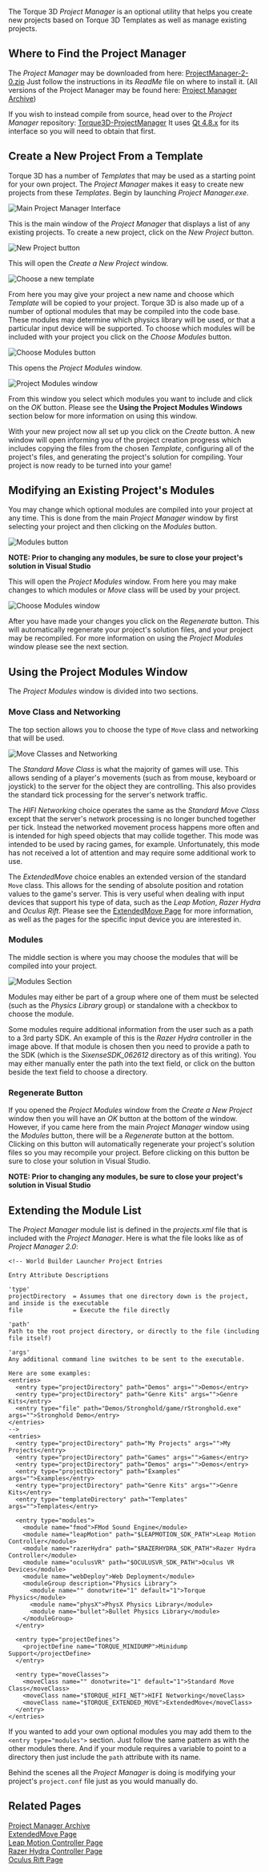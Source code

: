 The Torque 3D *Project Manager* is an optional utility that helps you create new projects based on Torque 3D Templates as well as manage existing projects.

## Where to Find the Project Manager
The *Project Manager* may be downloaded from here: [ProjectManager-2-0.zip]( http://mit.garagegames.com/ProjectManager-2-0.zip)  Just follow the instructions in its *ReadMe* file on where to install it.  (All versions of the Project Manager may be found here: [Project Manager Archive](Project-Manager-Archive))

If you wish to instead compile from source, head over to the *Project Manager* repository: [Torque3D-ProjectManager](https://github.com/GarageGames/Torque3D-ProjectManager)  It uses [Qt 4.8.x](http://qt-project.org/downloads) for its interface so you will need to obtain that first.

## Create a New Project From a Template
Torque 3D has a number of *Templates* that may be used as a starting point for your own project.  The *Project Manager* makes it easy to create new projects from these *Templates*.  Begin by launching *Project Manager.exe*.

![Main Project Manager Interface](images/ProjectManager/2-0-MainInterface.jpg)

This is the main window of the *Project Manager* that displays a list of any existing projects.  To create a new project, click on the *New Project* button.

![New Project button](images/ProjectManager/2-0-NewProjectHighlight.jpg)

This will open the *Create a New Project* window.

![Choose a new template](images/ProjectManager/2-0-ChooseNewTemplate.jpg)

From here you may give your project a new name and choose which *Template* will be copied to your project.  Torque 3D is also made up of a number of optional modules that may be compiled into the code base.  These modules may determine which physics library will be used, or that a particular input device will be supported.  To choose which modules will be included with your project you click on the *Choose Modules* button.

![Choose Modules button](images/ProjectManager/2-0-ChooseModulesButton.jpg)

This opens the *Project Modules* window.

![Project Modules window](images/ProjectManager/2-0-ChooseModules.jpg)

From this window you select which modules you want to include and click on the *OK* button.  Please see the **Using the Project Modules Windows** section below for more information on using this window.

With your new project now all set up you click on the *Create* button.  A new window will open informing you of the project creation progress which includes copying the files from the chosen *Template*, configuring all of the project's files, and generating the project's solution for compiling.  Your project is now ready to be turned into your game!

## Modifying an Existing Project's Modules
You may change which optional modules are compiled into your project at any time.  This is done from the main *Project Manager* window by first selecting your project and then clicking on the *Modules* button.

![Modules button](images/ProjectManager/2-0-ModulesButton.jpg)

**NOTE: Prior to changing any modules, be sure to close your project's solution in Visual Studio**

This will open the *Project Modules* window.  From here you may make changes to which modules or *Move* class will be used by your project.

![Choose Modules window](images/ProjectManager/2-0-ChooseModulesExisting.jpg)

After you have made your changes you click on the *Regenerate* button.  This will automatically regenerate your project's solution files, and your project may be recompiled.  For more information on using the *Project Modules* window please see the next section.

## Using the Project Modules Window
The *Project Modules* window is divided into two sections.

### Move Class and Networking
The top section allows you to choose the type of `Move` class and networking that will be used.

![Move Classes and Networking](images/ProjectManager/2-0-MoveClasses.jpg)

The *Standard Move Class* is what the majority of games will use.  This allows sending of a player's movements (such as from mouse, keyboard or joystick) to the server for the object they are controlling.  This also provides the standard tick processing for the server's network traffic.

The *HIFI Networking* choice operates the same as the *Standard Move Class* except that the server's network processing is no longer bunched together per tick.  Instead the networked movement process happens more often and is intended for high speed objects that may collide together.  This mode was intended to be used by racing games, for example.  Unfortunately, this mode has not received a lot of attention and may require some additional work to use.

The *ExtendedMove* choice enables an extended version of the standard `Move` class.  This allows for the sending of absolute position and rotation values to the game's server.  This is very useful when dealing with input devices that support his type of data, such as the *Leap Motion*, *Razer Hydra* and *Oculus Rift*.  Please see the [ExtendedMove Page](ExtendedMove-Class) for more information, as well as the pages for the specific input device you are interested in.

### Modules
The middle section is where you may choose the modules that will be compiled into your project.

![Modules Section](images/ProjectManager/2-0-ModulesSection.jpg)

Modules may either be part of a group where one of them must be selected (such as the *Physics Library* group) or standalone with a checkbox to choose the module.

Some modules require additional information from the user such as a path to a 3rd party SDK.  An example of this is the *Razer Hydra* controller in the image above.  If that module is chosen then you need to provide a path to the SDK (which is the *SixenseSDK_062612* directory as of this writing).  You may either manually enter the path into the text field, or click on the button beside the text field to choose a directory.

### Regenerate Button
If you opened the *Project Modules* window from the *Create a New Project* window then you will have an *OK* button at the bottom of the window.  However, if you came here from the main *Project Manager* window using the *Modules* button, there will be a *Regenerate* button at the bottom.  Clicking on this button will automatically regenerate your project's solution files so you may recompile your project.  Before clicking on this button be sure to close your solution in Visual Studio.

**NOTE: Prior to changing any modules, be sure to close your project's solution in Visual Studio**

## Extending the Module List
The *Project Manager* module list is defined in the *projects.xml* file that is included with the *Project Manager*.  Here is what the file looks like as of *Project Manager 2.0*:

```
<!-- World Builder Launcher Project Entries

Entry Attribute Descriptions

'type'
projectDirectory  = Assumes that one directory down is the project, and inside is the executable
file              = Execute the file directly

'path'
Path to the root project directory, or directly to the file (including file itself)

'args'
Any additional command line switches to be sent to the executable.

Here are some examples:
<entries>
  <entry type="projectDirectory" path="Demos" args="">Demos</entry>
  <entry type="projectDirectory" path="Genre Kits" args="">Genre Kits</entry>
  <entry type="file" path="Demos/Stronghold/game/rStronghold.exe" args="">Stronghold Demo</entry>
</entries>
-->
<entries>
  <entry type="projectDirectory" path="My Projects" args="">My Projects</entry>
  <entry type="projectDirectory" path="Games" args="">Games</entry>
  <entry type="projectDirectory" path="Demos" args="">Demos</entry>
  <entry type="projectDirectory" path="Examples" args="">Examples</entry>
  <entry type="projectDirectory" path="Genre Kits" args="">Genre Kits</entry>
  <entry type="templateDirectory" path="Templates" args="">Templates</entry>

  <entry type="modules">
    <module name="fmod">FMod Sound Engine</module>
    <module name="leapMotion" path="$LEAPMOTION_SDK_PATH">Leap Motion Controller</module>
    <module name="razerHydra" path="$RAZERHYDRA_SDK_PATH">Razer Hydra Controller</module>
    <module name="oculusVR" path="$OCULUSVR_SDK_PATH">Oculus VR Devices</module>
    <module name="webDeploy">Web Deployment</module>
    <moduleGroup description="Physics Library">
      <module name="" donotwrite="1" default="1">Torque Physics</module>
      <module name="physX">PhysX Physics Library</module>
      <module name="bullet">Bullet Physics Library</module>
    </moduleGroup>
  </entry>

  <entry type="projectDefines">
    <projectDefine name="TORQUE_MINIDUMP">Minidump Support</projectDefine>
  </entry>

  <entry type="moveClasses">
    <moveClass name="" donotwrite="1" default="1">Standard Move Class</moveClass>
    <moveClass name="$TORQUE_HIFI_NET">HIFI Networking</moveClass>
    <moveClass name="$TORQUE_EXTENDED_MOVE">ExtendedMove</moveClass>
  </entry>
</entries>
```

If you wanted to add your own optional modules you may add them to the `<entry type="modules">` section.  Just follow the same pattern as with the other modules there.  And if your module requires a variable to point to a directory then just include the `path` attribute with its name.

Behind the scenes all the *Project Manager* is doing is modifying your project's `project.conf` file just as you would manually do.

## Related Pages
[Project Manager Archive](Project-Manager-Archive)  
[ExtendedMove Page](ExtendedMove-Class)  
[Leap Motion Controller Page](Leap-Motion)  
[Razer Hydra Controller Page](Razer-Hydra)  
[Oculus Rift Page](Oculus-Rift)  
